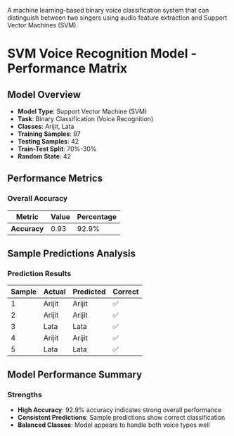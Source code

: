 A machine learning-based binary voice classification system that can distinguish between two singers using audio feature extraction and Support Vector Machines (SVM).

# SVM Voice Recognition Model - Performance Matrix

## Model Overview
- **Model Type**: Support Vector Machine (SVM)
- **Task**: Binary Classification (Voice Recognition)
- **Classes**: Arijit, Lata
- **Training Samples**: 97
- **Testing Samples**: 42
- **Train-Test Split**: 70%-30%
- **Random State**: 42

## Performance Metrics

### Overall Accuracy
| Metric | Value | Percentage |
|--------|-------|------------|
| **Accuracy** | 0.93 | 92.9% |


## Sample Predictions Analysis

### Prediction Results
| Sample | Actual | Predicted | Correct |
|--------|--------|-----------|---------|
| 1 | Arijit | Arijit | ✅ |
| 2 | Arijit | Arijit | ✅ |
| 3 | Lata | Lata | ✅ |
| 4 | Arijit | Arijit | ✅ |
| 5 | Lata | Lata | ✅ |

## Model Performance Summary

### Strengths
- **High Accuracy**: 92.9% accuracy indicates strong overall performance
- **Consistent Predictions**: Sample predictions show correct classification
- **Balanced Classes**: Model appears to handle both voice types well

      
